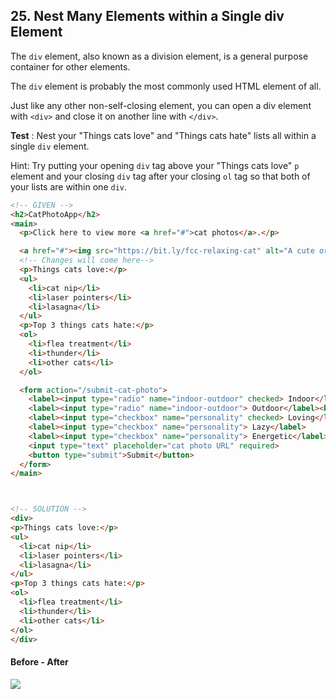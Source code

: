 ## 25. Nest Many Elements within a Single div Element
The `div` element, also known as a division element, is a general purpose container for other elements.

The `div` element is probably the most commonly used HTML element of all.

Just like any other non-self-closing element, you can open a div element with `<div>` and close it on another line with `</div>`.


**Test** : Nest your "Things cats love" and "Things cats hate" lists all within a single `div` element.

Hint: Try putting your opening `div` tag above your "Things cats love" `p` element and your closing `div` tag after your closing `ol` tag so that both of your lists are within one `div`.


```html
<!-- GIVEN -->
<h2>CatPhotoApp</h2>
<main>
  <p>Click here to view more <a href="#">cat photos</a>.</p>

  <a href="#"><img src="https://bit.ly/fcc-relaxing-cat" alt="A cute orange cat lying on its back."></a>
  <!-- Changes will come here-->
  <p>Things cats love:</p>
  <ul>
    <li>cat nip</li>
    <li>laser pointers</li>
    <li>lasagna</li>
  </ul>
  <p>Top 3 things cats hate:</p>
  <ol>
    <li>flea treatment</li>
    <li>thunder</li>
    <li>other cats</li>
  </ol>

  <form action="/submit-cat-photo">
    <label><input type="radio" name="indoor-outdoor" checked> Indoor</label>
    <label><input type="radio" name="indoor-outdoor"> Outdoor</label><br>
    <label><input type="checkbox" name="personality" checked> Loving</label>
    <label><input type="checkbox" name="personality"> Lazy</label>
    <label><input type="checkbox" name="personality"> Energetic</label><br>
    <input type="text" placeholder="cat photo URL" required>
    <button type="submit">Submit</button>
  </form>
</main>



<!-- SOLUTION -->
<div>
<p>Things cats love:</p>
<ul>
  <li>cat nip</li>
  <li>laser pointers</li>
  <li>lasagna</li>
</ul>
<p>Top 3 things cats hate:</p>
<ol>
  <li>flea treatment</li>
  <li>thunder</li>
  <li>other cats</li>
</ol>
</div>
```


#### Before - After

![](http://i68.tinypic.com/70l7pz.png)
